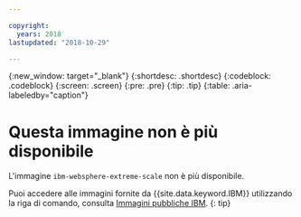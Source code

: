 ```yaml
---

copyright:
  years: 2018
lastupdated: "2018-10-29"

---
```


{:new_window: target="_blank"}
{:shortdesc: .shortdesc}
{:codeblock: .codeblock}
{:screen: .screen}
{:pre: .pre}
{:tip: .tip} 
{:table: .aria-labeledby="caption"}

# Questa immagine non è più disponibile

L'immagine `ibm-websphere-extreme-scale` non è più disponibile.

Puoi accedere alle immagini fornite da {{site.data.keyword.IBM}} utilizzando la riga di comando, consulta [Immagini pubbliche IBM](/docs/services/Registry/registry_public_images.html#public_images).
{: tip}

